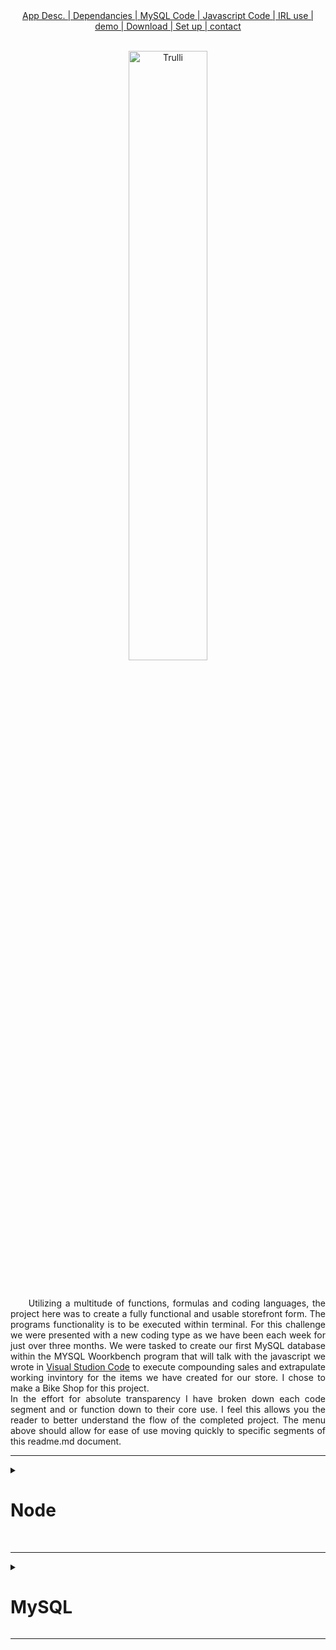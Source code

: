 <div class=container align="center">
    <span><a href=".....">App Desc. | </a></span>
    <span><a href=".....">Dependancies | </a></span>
    <span><a href=".....">MySQL Code | </a></span>
    <span><a href=".....">Javascript Code | </a></span>
    <span><a href=".....">IRL use | </a></span>
    <span><a href=".....">demo | </a></span>
    <span><a href="https://github.com/rogueathletic/bamazon" download>Download | </a></span>
    <span><a href=".....">Set up | </a></span>
    <span><a href="mailto:jason@skunkworksweb.io">contact</a></span>
<br>
    <br>
</div>

<p align="center">
    <img src="https://i.imgur.com/vVwCra2.png" alt="Trulli" width="50%" height="auto" margin-left="20%" alt="unlicensed bootleg art using toe Amazon logo as base with user input art to illustrate visual catchall of app">
</p>

<br>
<p align="justify">&nbsp;&nbsp;&nbsp;&nbsp;
Utilizing a multitude of functions, formulas and coding languages, the project here was to create a fully functional and usable storefront form. The programs functionality is to be executed within terminal. For this challenge we were presented with a new coding type as we have been each week for just over three months. We were tasked to create our first MySQL database within the MYSQL Woorkbench program that will talk with the javascript we wrote in <a href="https://bit.ly/2VfZi2H">Visual Studion Code</a> to execute compounding sales and extrapulate working invintory for the items we have created for our store. I chose to make a Bike Shop for this project. 
<br>
    In the effort for absolute transparency I have broken down each code segment and or function down to their core use. I feel this allows you the reader to better understand the flow of the completed project. The menu above should allow for ease of use moving quickly to specific segments of this readme.md document.
</p>
<hr>
<details>
    <summary><h1>Node</h1></summary>
<hr>
<h2 align="center">used to complete this application:<br>
        <a href="https://bit.ly/2IC3Sa1">Languages | </a>
        <a href="https://bit.ly/2U4VW2o" target="_blank"> node apps | </a>
        <a href="https://bit.ly/2U7qnVs"> node dependancies</a></h2>
    <br>
<ul>
<li><a href="https://bit.ly/2GZTqXu" target="_blank" alt="link to subsequent node dependancie, node app or code code">My SQL Workbench</a></li>
<li><a href="https://bit.ly/2EcEJNN" target="_blank" alt="link to subsequent node dependancie, node app or code code">HTML</a></li>
<li><a href="https://bit.ly/2TcFS1k" target="_blank" alt="link to subsequent node dependancie, node app or code code">CSS</a></li>
<li><a href="https://bit.ly/1cYzv8q" target="_blank" alt="link to subsequent node dependancie, node app or code code">Javascript</a></li>
<li><a href="https://bit.ly/1AOYl0q" target="_blank" alt="link to subsequent node dependancie, node app or code code">Jquery</a></li>
<li><a href="https://bit.ly/2wztb2m" target="_blank" alt="link to subsequent node dependancie, node app or code code">bootstrap</a></li>
<ul>
    <li><a href="https://bit.ly/1LjG5AH" target="_blank" alt="link to subsequent node dependancie, node app or code code">Node</a></li>
    <ul>
        <li><a href="https://bit.ly/2ssAXN3" target="_blank" alt="link to subsequent node dependancie, node app or code code">dotenv</a></li>
        <li><a href="https://bit.ly/2kh3jU4" target="_blank" alt="link to subsequent node dependancie, node app or code code">Json</a></li>
        <li><a href="https://bit.ly/2H3dWq7" target="_blank" alt="link to subsequent node dependancie, node app or code code">ansi-escapes</a></li>
        <li><a href="https://bit.ly/2GJET30" target="_blank" alt="link to subsequent node dependancie, node app or code code">ansi-regex</a></li>
        <li><a href="https://bit.ly/2Ev2ems" target="_blank" alt="link to subsequent node dependancie, node app or code code">ansi-styles</a></li>
        <li><a href="https://bit.ly/2IyieIk" target="_blank" alt="link to subsequent node dependancie, node app or code code">bignumber.js</a></li>
        <li><a href="https://bit.ly/2NraruV" target="_blank" alt="link to subsequent node dependancie, node app or code code">chardet</a></li>
        <li><a href="https://bit.ly/2SpCV98" target="_blank" alt="link to subsequent node dependancie, node app or code code">cli-cursor</a></li>
        <li><a href="https://bit.ly/2EwfNSH" target="_blank" alt="link to subsequent node dependancie, node app or code code">clone</a></li>
        <li><a href="https://bit.ly/2tFvRuZ" target="_blank" alt="link to subsequent node dependancie, node app or code code">color-convert</a></li>
        <li><a href="https://bit.ly/2GHwRaO" target="_blank" alt="link to subsequent node dependancie, node app or code code">color-name</a></li>
        <li><a href="https://bit.ly/2U7GNx8" target="_blank" alt="link to subsequent node dependancie, node app or code code">console.table</a></li>
        <li><a href="https://bit.ly/2tyxECc" target="_blank" alt="link to subsequent node dependancie, node app or code code">core-util-is</a></li>
        <li><a href="https://bit.ly/2Vcsjfu" target="_blank" alt="link to subsequent node dependancie, node app or code code">defaults</a></li>
        <li><a href="https://bit.ly/2XlNiyE" target="_blank" alt="link to subsequent node dependancie, node app or code code">easy-table</a></li>
        <li><a href="https://bit.ly/2IBU67P" target="_blank" alt="link to subsequent node dependancie, node app or code code">escape-string-regexp</a></li>
        <li><a href="https://bit.ly/2VjQKIe" target="_blank" alt="link to subsequent node dependancie, node app or code code">external-editor</a></li>
        <li><a href="https://bit.ly/2NpF97G" target="_blank" alt="link to subsequent node dependancie, node app or code code">figures</a></li>
        <li><a href="https://bit.ly/2SkXnIg" target="_blank" alt="link to subsequent node dependancie, node app or code code">has-flag</a></li>
        <li><a href="https://bit.ly/2Ns8L49" target="_blank" alt="link to subsequent node dependancie, node app or code code">iconv-lite</a></li>
        <li><a href="https://bit.ly/2Iym7wU" target="_blank" alt="link to subsequent node dependancie, node app or code code">inherits</a></li>
        <li><a href="https://bit.ly/2BQXbLz" target="_blank" alt="link to subsequent node dependancie, node app or code code">inquire</a></li>
        <li><a href="https://bit.ly/2XlFxZr" target="_blank" alt="link to subsequent node dependancie, node app or code code">is-fullwidth-code-point</a></li>
        <li><a href="https://bit.ly/2Easbq2" target="_blank" alt="link to subsequent node dependancie, node app or code code">is-promise</a></li>
        <li><a href="https://bit.ly/2Tdx4In" target="_blank" alt="link to subsequent node dependancie, node app or code code">isarray</a></li>
        <li><a href="https://bit.ly/2SUKTfH" target="_blank" alt="link to subsequent node dependancie, node app or code code">lodash</a></li>
        <li><a href="https://bit.ly/2H0Qee3" target="_blank" alt="link to subsequent node dependancie, node app or code code">mimic-fn</a></li>
        <li><a href="https://bit.ly/2VjR5uu" target="_blank" alt="link to subsequent node dependancie, node app or code code">mute-stream</a></li>
        <li><a href="https://bit.ly/2yMBvfz" target="_blank" alt="link to subsequent node dependancie, node app or code code">mysql</a></li>
        <li><a href="https://bit.ly/2NphKDc" target="_blank" alt="link to subsequent node dependancie, node app or code code">onetime</a></li>
        <li><a href="https://bit.ly/2GHkw6f" target="_blank" alt="link to subsequent node dependancie, node app or code code">os-tmpdir</a></li> *os-tmpdir has been depriciated but it still listed as a packet dependancy so it has been included
        <li><a href="https://bit.ly/2NpMfZM" target="_blank" alt="link to subsequent node dependancie, node app or code code">process-nextick-args</a></li>
        <li><a href="https://bit.ly/2VkiXia" target="_blank" alt="link to subsequent node dependancie, node app or code code">readable-stream</a></li>
        <li><a href="https://bit.ly/2GHsTyJ" target="_blank" alt="link to subsequent node dependancie, node app or code code">restore-cursor</a></li>
        <li><a href="https://bit.ly/2Iyoyzy" target="_blank" alt="link to subsequent node dependancie, node app or code code">run-async</a></li>
        <li><a href="https://bit.ly/2IvRatd" target="_blank" alt="link to subsequent node dependancie, node app or code code">rxjs</a></li>
        <li><a href="https://bit.ly/safe-buf" target="_blank" alt="link to subsequent node dependancie, node app or code code">safe-buffer</a></li>
        <li><a href="https://bit.ly/2EtRlkK" target="_blank" alt="link to subsequent node dependancie, node app or code code">signal-exit</a></li>
        <li><a href="https://bit.ly/2XipSu1" target="_blank" alt="link to subsequent node dependancie, node app or code code">sqlstring</a></li>
        <li><a href="https://bit.ly/2NtvrAZ" target="_blank" alt="link to subsequent node dependancie, node app or code code">string-width</a></li>
        <li><a href="https://bit.ly/2H0r1Az" target="_blank" alt="link to subsequent node dependancie, node app or code code">string_decoder</a></li>
        <li><a href="https://bit.ly/2EuZt4z" target="_blank" alt="link to subsequent node dependancie, node app or code code">strip-ansi</a></li>
        <li><a href="https://bit.ly/2ViR364" target="_blank" alt="link to subsequent node dependancie, node app or code code">supports-color</a></li>
        <li><a href="https://bit.ly/2NsmWGm" target="_blank" alt="link to subsequent node dependancie, node app or code code">symbol-observable</a></li>
        <li><a href="https://bit.ly/2tBY8mo" target="_blank" alt="link to subsequent node dependancie, node app or code code">through</a></li>
        <li><a href="https://bit.ly/2tALS5B" target="_blank" alt="link to subsequent node dependancie, node app or code code">util-deprecate</a></li>
        <li><a href="https://bit.ly/2NrS4pE" target="_blank" alt="link to subsequent node dependancie, node app or code code">wcwidth</a></li>
    </ul>
</ul>
</ul>
<br>
<p align="justify">&nbsp;&nbsp;&nbsp;&nbsp;***The legnth of the list above should be noted that the vast majority of these node programs are strict dependancies of the primary ones used. It is good to understand that when you bring one npm packet into your root files or directly into your project it is called a packet for the reason above. There are many working parts to these programd and knowing that even though a few of these programs are one - two lines they provide a systaining component to allow all of the pther systems to work well and in a mannor we expect with the speed of the internet today.***</p>
 </details>
<br>
<hr>
<details>
<summary><h1 id="mysql">MySQL</h1></summary>
<br>
MySQL information to create DB and Table

```DROP DATABASE IF EXISTS bamazon;```

replaces file in mysql if it was present. if it was not dropped it will be used to create it

```CREATE DATABASE bamazon;```

declares we want to use this file to populate the file declared aboves content


```USE bamazon;```

this is the master list of column titles and how they require their own specific formatting

```CREATE TABLE Products (
    id INT NOT NULL AUTO_INCREMENT,
    productName VARCHAR (45) NOT NULL,
    departmentName VARCHAR (45) NOT NULL,
    price DECIMAL (10,2) NOT NULL,
    stockQuantity INT (10) NOT NULL,
    PRIMARY KEY (ID)
);
```
<p>
varchar characters and numbers as a word
int is intiger or number vlaue 
not null means it can not be empty
the numbers in parentheses is the most amount of characters that can be entered for the column value
</p>
<p align="justify">&nbsp;&nbsp;&nbsp;&nbsp;
Below you will see the info assigned to the corresponding table headers via .csv formatting. This for most users will emulate the funcitons of Microsoft Excell or more appropriatly Microsoft Acess. This ebing that Excel is in its root value a table builder where access much like My Sql is a platform you can view, review and build tables but its true function is extrapulating data from the sheet and making functional charts and forms out of the information provided. to provide a refference of the code below, I have added a tabled form after it to show the symilarities of the two files in how they look.
</p>

```INSERT INTO Products (ID, productName, departmentName, price, stockQuantity)
VALUES ('001', 'Bianchi Specialisima', 'Bikes', 4999.00, 5);
INSERT INTO Products (ID, productName, departmentName, price, stockQuantity)
VALUES ('002', 'Kask Protone` | White', 'Helmet', 375.00, 8);
INSERT INTO Products (ID, productName, departmentName, price, stockQuantity)
VALUES ('003', 'Fizik', 'Socks', 20.00, 6);
INSERT INTO Products (ID, productName, departmentName, price, stockQuantity)
VALUES ('004', 'Assos', 'Apparel', 360.00, 10);
INSERT INTO Products (ID, productName, departmentName, price, stockQuantity)
VALUES ('005', 'bibs', 'Apparel', 532.26, 6);
INSERT INTO Products (ID, productName, departmentName, price, stockQuantity)
VALUES ('006', 'Mavic Vest', 'Accessories', 135.00, 10);
INSERT INTO Products (ID, productName, departmentName, price, stockQuantity)
VALUES ('007', 'Bont Vaypor + White', 'Shoes', 710.00, 7);
INSERT INTO Products (ID, productName, departmentName, price, stockQuantity)
VALUES ('008', 'Oakley Radar EV', 'Apparel', 225.00, 14);
INSERT INTO Products (ID, productName, departmentName, price, stockQuantity)
VALUES ('009', 'WYN Sleeves ', 'Apparel', 120.00, 10);
INSERT INTO Products (ID, productName, departmentName, price, stockQuantity)
VALUES ('010', 'Giro Gloves', 'Accessories', 25.00, 12);
INSERT INTO Products (ID, productName, departmentName, price, stockQuantity)
VALUES ('011', 'Beats By Dre Headphones', 'Shoes', 130.00, 18);
INSERT INTO Products (ID, productName, departmentName, price, stockQuantity)
VALUES ('012', 'Speed Sleeve', 'Apparel', 100.00, 15);
INSERT INTO Products (ID, productName, departmentName, price, stockQuantity)
VALUES ('013', 'SRM PC8', 'Apparel', 120.00, 12);
INSERT INTO Products (ID, productName, departmentName, price, stockQuantity)
VALUES ('014', 'Specialized 1.5 knee warmers', 'Accessories', 20.00, 12);
```
Where the code above is formatted in a way for e to bulk upload. The table below is an end users outout
<table>
<tbody>
<tr>
<td style="text-align: center;">ID</td>
<td style="text-align: center;">Product Name</td>
<td style="text-align: center;">departmentName</td>
<td style="text-align: center;">price</td>
<td style="text-align: center;">stockQuantity</td>
</tr>
<tr>
<td style="text-align: center;">001</td>
<td style="text-align: right;">Bianchi Specialisima</td>
<td style="text-align: center;">Bikes</td>
<td style="text-align: center;">4999.00</td>
<td style="text-align: center;">5</td>
</tr>
<tr>
<td style="text-align: center;">002</td>
<td style="text-align: right;">Kask Protone | White</td>
<td style="text-align: center;">Helmets</td>
<td style="text-align: center;">375.00</td>
<td style="text-align: center;">8</td>
</tr>
<tr>
<td style="text-align: center;">003</td>
<td style="text-align: right;">Fizik Arione</td>
<td style="text-align: center;">Saddles</td>
<td style="text-align: center;">20.00</td>
<td style="text-align: center;">6</td>
</tr>
<tr>
<td style="text-align: center;">004</td>
<td style="text-align: right;">Assos</td>
<td style="text-align: center;">Apparel</td>
<td style="text-align: center;">360.00</td>
<td style="text-align: center;">10</td>
</tr>
<tr>
<td style="text-align: center;">005</td>
<td style="text-align: right;">WYN bibs</td>
<td style="text-align: center;">Apparel</td>
<td style="text-align: center;">532.26</td>
<td style="text-align: center;">6</td>
</tr>
<tr>
<td style="text-align: center;">006</td>
<td style="text-align: right;">Mavic Vest</td>
<td style="text-align: center;">Accessories</td>
<td style="text-align: center;">135.00</td>
<td style="text-align: center;">10</td>
</tr>
<tr>
<td style="text-align: center;">007</td>
<td style="text-align: right;">Bont Vaypor +</td>
<td style="text-align: center;">shoes</td>
<td style="text-align: center;">710.00</td>
<td style="text-align: center;">7</td>
</tr>
<tr>
<td style="text-align: center;">008</td>
<td style="text-align: right;">Oakley Radar EV</td>
<td style="text-align: center;">Apparel</td>
<td style="text-align: center;">225.00</td>
<td style="text-align: center;">14</td>
</tr>
<tr>
<td style="text-align: center;">009</td>
<td style="text-align: right;">WYN Sleeves</td>
<td style="text-align: center;">Apparel</td>
<td style="text-align: center;">120.00</td>
<td style="text-align: center;">10</td>
</tr>
<tr>
<td style="text-align: center;">010</td>
<td style="text-align: right;">Giro Gloves</td>
<td style="text-align: center;">Accessories</td>
<td style="text-align: center;">25.00</td>
<td style="text-align: center;">12</td>
</tr>
<tr>
<td style="text-align: center;">011</td>
<td style="text-align: right;">Beats by Dre Headphones</td>
<td style="text-align: center;">Accessories</td>
<td style="text-align: center;">130.00</td>
<td style="text-align: center;">18</td>
</tr>
<tr>
<td style="text-align: center;">012</td>
<td style="text-align: right;">Speed Sleeve</td>
<td style="text-align: center;">Apparel</td>
<td style="text-align: center;">100.00</td>
<td style="text-align: center;">15</td>
</tr>
<tr>
<td style="text-align: center;">013</td>
<td style="text-align: right;">SRM PC8</td>
<td style="text-align: center;">Apparel</td>
<td style="text-align: center;">120.0.</td>
<td style="text-align: center;">12</td>
</tr>
<tr>
<td style="text-align: center;">014</td>
<td style="text-align: right;">SpeacializedKnee Warmers 1.5</td>
<td style="text-align: center;">Accessories</td>
<td style="text-align: center;">20.00</td>
<td style="text-align: center;">12</td>
</tr>
</tbody>
</table>
</details>
<hr>

